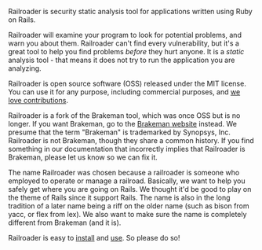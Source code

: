 Railroader is security static analysis tool for
applications written using Ruby on Rails.

Railroader will examine your program to look for potential
problems, and warn you about them.
Railroader can't find every vulnerability, but it's a great tool to help
you find problems *before* they hurt anyone.
It is a *static* analysis tool - that means it does not try to run
the application you are analyzing.

Railroader is open source software (OSS) released under the MIT license.
You can use it for any purpose, including commercial purposes, and
[we love contributions](/contributions).

Railroader is a fork of the Brakeman tool, which was once OSS but is no longer. If you want Brakeman, go to the
[Brakeman website](https://brakemanscanner.org/) instead.
We presume that the term "Brakeman" is trademarked by Synopsys, Inc.
Railroader is not Brakeman, though they share a common history.
If you find something in our documentation that incorrectly
implies that Railroader is Brakeman, please let us know so we can fix it.

The name Railroader was chosen because a railroader is someone
who employed to operate or manage a railroad.
Basically, we want to help you safely get where you are going on Rails.
We thought it'd be good to play on the theme of Rails since it support Rails.
The name is also in the long tradition of a later name being a riff on
the older name (such as bison from yacc, or flex from lex).
We also want to make sure the name is completely different
from Brakeman (and it is).

Railroader is easy to [install](/install) and [use](/use).
So please do so!
